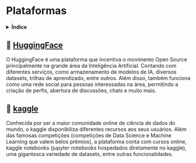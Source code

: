 # Plataformas

<details>
    <summary> <strong> Índice </strong> </summary>
        <ul><a href="#-huggingface" style="text-decoration:none">📁 HuggingFace</a></ul>
        <ul><a href="#-kaggle" style="text-decoration:none">📁 kaggle</a></ul>
</details>

<!-- ## 📁 [codecademy](https://www.codecademy.com/catalog)


## 📁 [coursera](https://www.coursera.org/)


## 📁 [freecodecamp](https://www.freecodecamp.org/)


## 📁 [Google for Developers](https://developers.google.com/learn?hl=pt-br) -->


## 📁 [HuggingFace](https://huggingface.co/)
O HuggingFace é uma plataforma que incentiva o movimento Open Source  principalmente na grande área da Inteligência Artificial. Contando com diferentes serviços, como armazenamento de modelos de IA, diversos datasets, trilhas de aprendizado, entre outros. Além disso, também funciona como uma rede social para pessoas interessadas na área, permitindo a criação de perfis, abertura de discussões, chats e muito mais.


<!-- ## 📁 [IBM SkillsBuild](https://students.yourlearning.ibm.com/) -->


## 📁 [kaggle](https://www.kaggle.com/)
Conhecida por ser a maior comunidade online de ciência de dados do mundo, o kaggle disponibiliza diferentes recursos aos seus usuários. Além das famosas competições (competições de Data Science e Machine Learning que valem belos prêmios), a plataforma conta com cursos online, kaggle notebooks (jupyter notebooks hospedados diretamente no kaggle), uma gigantesca variedade de datasets, entre outras funcionalidades.

<!-- ## 📁 [Microsoft Learn](https://learn.microsoft.com/pt-br/training/browse/) -->







